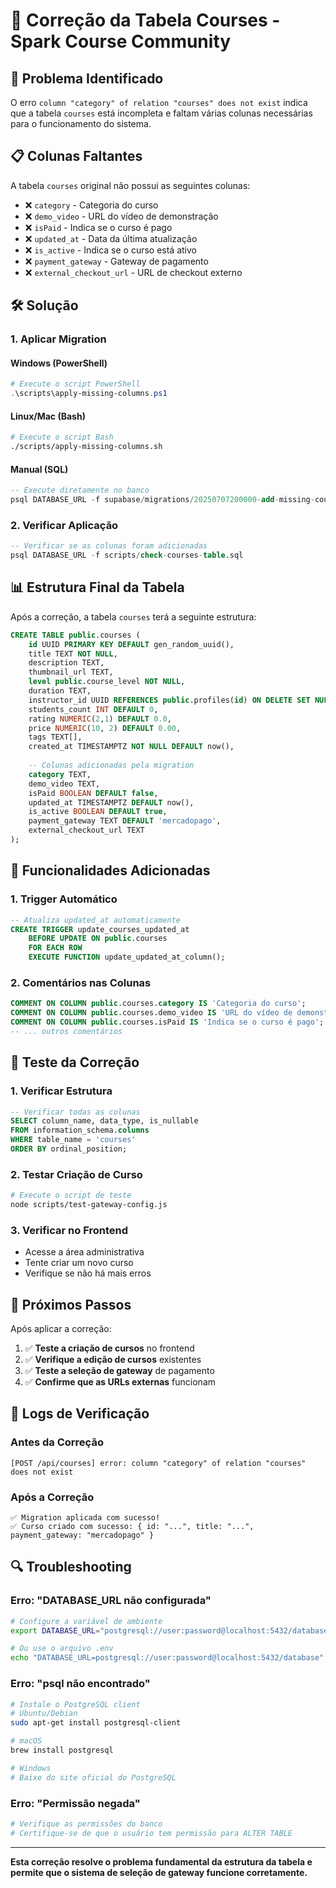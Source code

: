 # 🔧 Correção da Tabela Courses - Spark Course Community

## 🚨 **Problema Identificado**

O erro `column "category" of relation "courses" does not exist` indica que a tabela `courses` está incompleta e faltam várias colunas necessárias para o funcionamento do sistema.

## 📋 **Colunas Faltantes**

A tabela `courses` original não possui as seguintes colunas:

- ❌ `category` - Categoria do curso
- ❌ `demo_video` - URL do vídeo de demonstração
- ❌ `isPaid` - Indica se o curso é pago
- ❌ `updated_at` - Data da última atualização
- ❌ `is_active` - Indica se o curso está ativo
- ❌ `payment_gateway` - Gateway de pagamento
- ❌ `external_checkout_url` - URL de checkout externo

## 🛠️ **Solução**

### **1. Aplicar Migration**

#### **Windows (PowerShell)**
```powershell
# Execute o script PowerShell
.\scripts\apply-missing-columns.ps1
```

#### **Linux/Mac (Bash)**
```bash
# Execute o script Bash
./scripts/apply-missing-columns.sh
```

#### **Manual (SQL)**
```sql
-- Execute diretamente no banco
psql DATABASE_URL -f supabase/migrations/20250707200000-add-missing-course-columns.sql
```

### **2. Verificar Aplicação**

```sql
-- Verificar se as colunas foram adicionadas
psql DATABASE_URL -f scripts/check-courses-table.sql
```

## 📊 **Estrutura Final da Tabela**

Após a correção, a tabela `courses` terá a seguinte estrutura:

```sql
CREATE TABLE public.courses (
    id UUID PRIMARY KEY DEFAULT gen_random_uuid(),
    title TEXT NOT NULL,
    description TEXT,
    thumbnail_url TEXT,
    level public.course_level NOT NULL,
    duration TEXT,
    instructor_id UUID REFERENCES public.profiles(id) ON DELETE SET NULL,
    students_count INT DEFAULT 0,
    rating NUMERIC(2,1) DEFAULT 0.0,
    price NUMERIC(10, 2) DEFAULT 0.00,
    tags TEXT[],
    created_at TIMESTAMPTZ NOT NULL DEFAULT now(),
    
    -- Colunas adicionadas pela migration
    category TEXT,
    demo_video TEXT,
    isPaid BOOLEAN DEFAULT false,
    updated_at TIMESTAMPTZ DEFAULT now(),
    is_active BOOLEAN DEFAULT true,
    payment_gateway TEXT DEFAULT 'mercadopago',
    external_checkout_url TEXT
);
```

## 🔧 **Funcionalidades Adicionadas**

### **1. Trigger Automático**
```sql
-- Atualiza updated_at automaticamente
CREATE TRIGGER update_courses_updated_at 
    BEFORE UPDATE ON public.courses 
    FOR EACH ROW 
    EXECUTE FUNCTION update_updated_at_column();
```

### **2. Comentários nas Colunas**
```sql
COMMENT ON COLUMN public.courses.category IS 'Categoria do curso';
COMMENT ON COLUMN public.courses.demo_video IS 'URL do vídeo de demonstração do curso';
COMMENT ON COLUMN public.courses.isPaid IS 'Indica se o curso é pago';
-- ... outros comentários
```

## 🧪 **Teste da Correção**

### **1. Verificar Estrutura**
```sql
-- Verificar todas as colunas
SELECT column_name, data_type, is_nullable 
FROM information_schema.columns 
WHERE table_name = 'courses' 
ORDER BY ordinal_position;
```

### **2. Testar Criação de Curso**
```bash
# Execute o script de teste
node scripts/test-gateway-config.js
```

### **3. Verificar no Frontend**
- Acesse a área administrativa
- Tente criar um novo curso
- Verifique se não há mais erros

## 🚀 **Próximos Passos**

Após aplicar a correção:

1. ✅ **Teste a criação de cursos** no frontend
2. ✅ **Verifique a edição de cursos** existentes
3. ✅ **Teste a seleção de gateway** de pagamento
4. ✅ **Confirme que as URLs externas** funcionam

## 📝 **Logs de Verificação**

### **Antes da Correção**
```
[POST /api/courses] error: column "category" of relation "courses" does not exist
```

### **Após a Correção**
```
✅ Migration aplicada com sucesso!
✅ Curso criado com sucesso: { id: "...", title: "...", payment_gateway: "mercadopago" }
```

## 🔍 **Troubleshooting**

### **Erro: "DATABASE_URL não configurada"**
```bash
# Configure a variável de ambiente
export DATABASE_URL="postgresql://user:password@localhost:5432/database"

# Ou use o arquivo .env
echo "DATABASE_URL=postgresql://user:password@localhost:5432/database" > .env
```

### **Erro: "psql não encontrado"**
```bash
# Instale o PostgreSQL client
# Ubuntu/Debian
sudo apt-get install postgresql-client

# macOS
brew install postgresql

# Windows
# Baixe do site oficial do PostgreSQL
```

### **Erro: "Permissão negada"**
```bash
# Verifique as permissões do banco
# Certifique-se de que o usuário tem permissão para ALTER TABLE
```

---

**Esta correção resolve o problema fundamental da estrutura da tabela e permite que o sistema de seleção de gateway funcione corretamente.** 